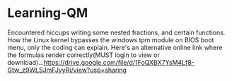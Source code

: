 # Learning-QM
Encountered hiccups writing some nested fractions, and certain functions.
How the Linux kernel bypasses the windows tpm module on BIOS boot menu, only the coding can explain. Here's an alternative online link where the formulas render correctly(MUST login to view or download)...https://drive.google.com/file/d/1FoQXBX7YsM4Lf8-Gtw_z9WLSJmFJyyRi/view?usp=sharing
